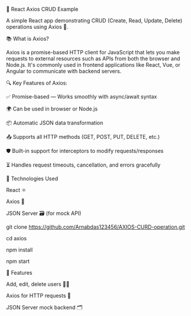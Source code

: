 🚀 React Axios CRUD Example

A simple React app demonstrating CRUD (Create, Read, Update, Delete) operations using Axios 📡.

📚 What is Axios?

Axios is a promise-based HTTP client for JavaScript that lets you make requests to external resources such as APIs from both the browser and Node.js. It's commonly used in frontend applications like React, Vue, or Angular to communicate with backend servers.

🔍 Key Features of Axios:

✅ Promise-based — Works smoothly with async/await syntax

🌍 Can be used in browser or Node.js

📦 Automatic JSON data transformation

📤 Supports all HTTP methods (GET, POST, PUT, DELETE, etc.)

🛡️ Built-in support for interceptors to modify requests/responses

⏳ Handles request timeouts, cancellation, and errors gracefully


🔧 Technologies Used

React ⚛️

Axios 📡

JSON Server 🗃️ (for mock API)

git clone https://github.com/Arnabdas123456/AXIOS-CURD-operation.git

cd axios

npm install

npm start

🎉 Features

Add, edit, delete users 🙋‍♂️

Axios for HTTP requests 🔄

JSON Server mock backend 🗂️
